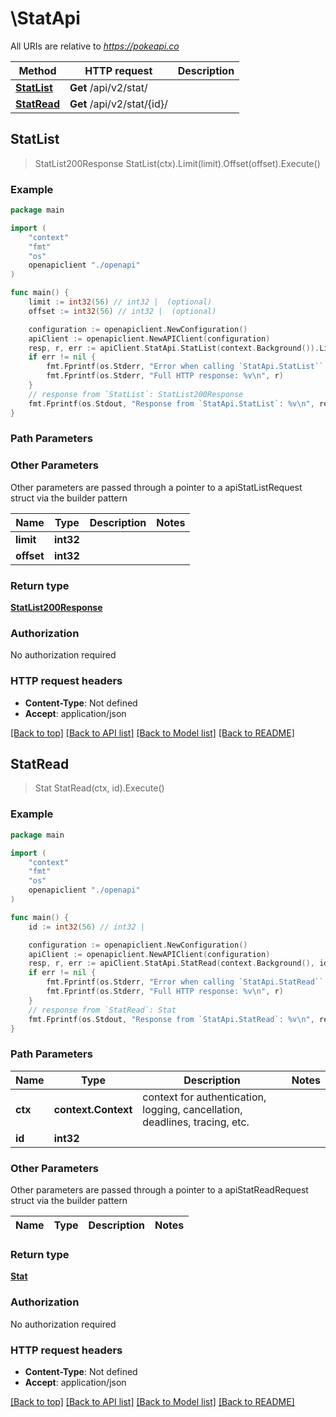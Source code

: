 # \StatApi

All URIs are relative to *https://pokeapi.co*

Method | HTTP request | Description
------------- | ------------- | -------------
[**StatList**](StatApi.md#StatList) | **Get** /api/v2/stat/ | 
[**StatRead**](StatApi.md#StatRead) | **Get** /api/v2/stat/{id}/ | 



## StatList

> StatList200Response StatList(ctx).Limit(limit).Offset(offset).Execute()



### Example

```go
package main

import (
    "context"
    "fmt"
    "os"
    openapiclient "./openapi"
)

func main() {
    limit := int32(56) // int32 |  (optional)
    offset := int32(56) // int32 |  (optional)

    configuration := openapiclient.NewConfiguration()
    apiClient := openapiclient.NewAPIClient(configuration)
    resp, r, err := apiClient.StatApi.StatList(context.Background()).Limit(limit).Offset(offset).Execute()
    if err != nil {
        fmt.Fprintf(os.Stderr, "Error when calling `StatApi.StatList``: %v\n", err)
        fmt.Fprintf(os.Stderr, "Full HTTP response: %v\n", r)
    }
    // response from `StatList`: StatList200Response
    fmt.Fprintf(os.Stdout, "Response from `StatApi.StatList`: %v\n", resp)
}
```

### Path Parameters



### Other Parameters

Other parameters are passed through a pointer to a apiStatListRequest struct via the builder pattern


Name | Type | Description  | Notes
------------- | ------------- | ------------- | -------------
 **limit** | **int32** |  | 
 **offset** | **int32** |  | 

### Return type

[**StatList200Response**](StatList200Response.md)

### Authorization

No authorization required

### HTTP request headers

- **Content-Type**: Not defined
- **Accept**: application/json

[[Back to top]](#) [[Back to API list]](../README.md#documentation-for-api-endpoints)
[[Back to Model list]](../README.md#documentation-for-models)
[[Back to README]](../README.md)


## StatRead

> Stat StatRead(ctx, id).Execute()



### Example

```go
package main

import (
    "context"
    "fmt"
    "os"
    openapiclient "./openapi"
)

func main() {
    id := int32(56) // int32 | 

    configuration := openapiclient.NewConfiguration()
    apiClient := openapiclient.NewAPIClient(configuration)
    resp, r, err := apiClient.StatApi.StatRead(context.Background(), id).Execute()
    if err != nil {
        fmt.Fprintf(os.Stderr, "Error when calling `StatApi.StatRead``: %v\n", err)
        fmt.Fprintf(os.Stderr, "Full HTTP response: %v\n", r)
    }
    // response from `StatRead`: Stat
    fmt.Fprintf(os.Stdout, "Response from `StatApi.StatRead`: %v\n", resp)
}
```

### Path Parameters


Name | Type | Description  | Notes
------------- | ------------- | ------------- | -------------
**ctx** | **context.Context** | context for authentication, logging, cancellation, deadlines, tracing, etc.
**id** | **int32** |  | 

### Other Parameters

Other parameters are passed through a pointer to a apiStatReadRequest struct via the builder pattern


Name | Type | Description  | Notes
------------- | ------------- | ------------- | -------------


### Return type

[**Stat**](Stat.md)

### Authorization

No authorization required

### HTTP request headers

- **Content-Type**: Not defined
- **Accept**: application/json

[[Back to top]](#) [[Back to API list]](../README.md#documentation-for-api-endpoints)
[[Back to Model list]](../README.md#documentation-for-models)
[[Back to README]](../README.md)


